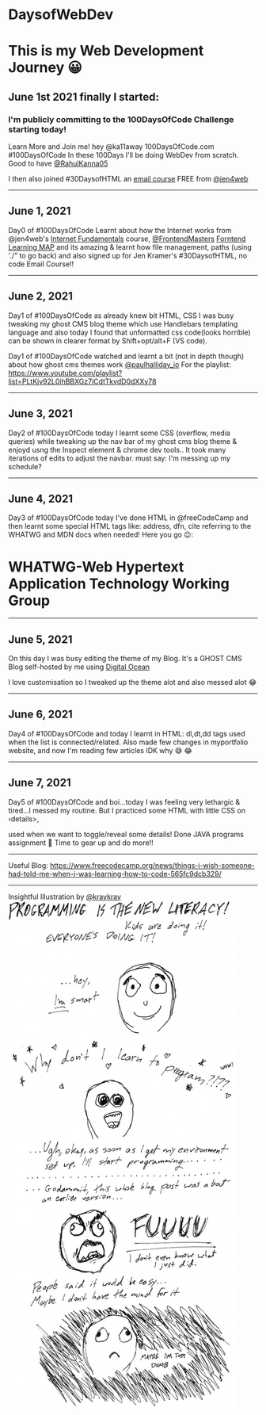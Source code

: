 # DaysofWebDev
# This is my Web Development Journey 😀

## June 1st 2021 finally I started:
### I'm publicly committing to the 100DaysOfCode Challenge starting today!
Learn More and Join me! hey @ka11away 100DaysOfCode.com
#100DaysOfCode
In these 100Days I'll be doing WebDev from scratch.
Good to have [@RahulKanna05](https://github.com/RahulKanna05)

I then also joined #30DaysofHTML an [email course](https://gumroad.com/l/30daysofhtml) FREE from [@jen4web](https://twitter.com/jen4web)

---
## June 1, 2021
Day0 of #100DaysOfCode Learnt about how the Internet works from
@jen4web's [Internet Fundamentals](https://internetfundamentals.com/watch) course, [@FrontendMasters](https://twitter.com/frontendmasters) [Forntend Learning MAP](https://frontendmasters.com/guides/learning-roadmap/) and
its amazing & learnt how file management, paths (using './" to go back)
and also signed up for Jen Kramer's #30DaysofHTML, no code Email
Course!!
___
## June 2, 2021
Day1 of #100DaysOfCode as already knew bit HTML, CSS I was busy
tweaking my ghost CMS blog theme which use Handlebars templating
language and also today I found that unformatted css code(looks
horrible) can be shown in clearer format by Shift+opt/alt+F (VS code).

Day1 of 
#100DaysOfCode watched and learnt a bit (not in depth though) about how ghost cms
themes work [@paulhalliday_io](https://twitter.com/paulhalliday_io)
For the playlist:
https://www.youtube.com/playlist?list=PLtKjv92L0ihBBXGz7iCdtTkvdD0dXXy78
___
## June 3, 2021
Day2 of #100DaysOfCode today I learnt some CSS (overflow, media
queries) while tweaking up the
nav bar of my ghost cms blog theme & enjoyd usng the Inspect element &
chrome dev tools..
It took many iterations of edits to adjust the navbar.
must say: I'm messing up my schedule?
___
## June 4, 2021
Day3 of #100DaysOfCode today I've done HTML in @freeCodeCamp and
then learnt some special HTML tags like:
address, dfn, cite referring to the WHATWG
and MDN docs when needed!
Here you go 😉:
# WHATWG-Web Hypertext Application Technology Working Group
___
## June 5, 2021
On this day I was busy editing the theme of my Blog.
It's a GHOST CMS Blog self-hosted by me using [Digital Ocean](https://www.digitalocean.com)

I love customisation so I tweaked up the theme alot and also messed alot 😂
___
## June 6, 2021
Day4 of #100DaysOfCode and today I learnt in HTML:
dl,dt,dd tags used when the list is connected/related. Also made
few changes in myportfolio website, and now I'm reading few articles IDK
why 😅 😂
___
## June 7, 2021
Day5 of #100DaysOfCode and boi…today I was feeling very lethargic &
tired…l messed my routine. But I practiced some HTML with little CSS on
‹details>, <summary> used when we want to toggle/reveal some details!
Done JAVA programs assignment
🥲 Time to gear up and do more!!
___
Useful Blog:
https://www.freecodecamp.org/news/things-i-wish-someone-had-told-me-when-i-was-learning-how-to-code-565fc9dcb329/

___
Insightful Illustration by [@kraykray](https://twitter.com/kraykray)
![Illustration](/assets/images/E3SHbKDVkAAApF8.jpeg)

